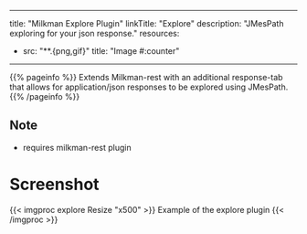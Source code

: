 
---
title: "Milkman Explore Plugin"
linkTitle: "Explore"
description: "JMesPath exploring for your json response."
resources:
- src: "**.{png,gif}"
  title: "Image #:counter"
---

{{% pageinfo %}}
Extends Milkman-rest with an additional response-tab that allows for application/json responses to be explored using JMesPath.
{{% /pageinfo %}}

## Note

  * requires milkman-rest plugin

# Screenshot

{{< imgproc explore Resize "x500" >}}
Example of the explore plugin
{{< /imgproc >}}